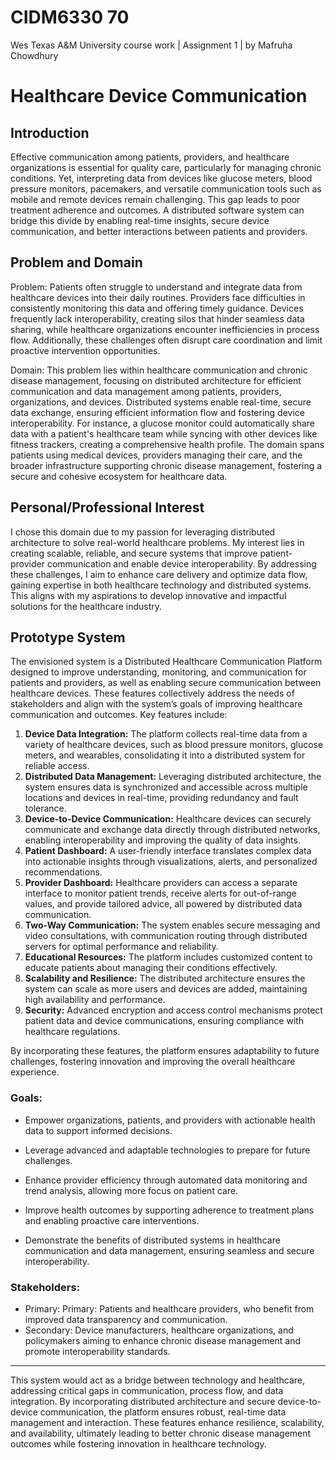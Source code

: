 # CIDM6330 70 #
Wes Texas A&amp;M University course work | Assignment 1 | by Mafruha Chowdhury

 # Healthcare Device Communication #

## Introduction ##

Effective communication among patients, providers, and healthcare organizations is essential for quality care, particularly for managing chronic conditions. Yet, interpreting data from devices like glucose meters, blood pressure monitors, pacemakers, and versatile communication tools such as mobile and remote devices remain challenging. This gap leads to poor treatment adherence and outcomes. A distributed software system can bridge this divide by enabling real-time insights, secure device communication, and better interactions between patients and providers.

## Problem and Domain ##


Problem: Patients often struggle to understand and integrate data from healthcare devices into their daily routines. Providers face difficulties in consistently monitoring this data and offering timely guidance. Devices frequently lack interoperability, creating silos that hinder seamless data sharing, while healthcare organizations encounter inefficiencies in process flow. Additionally, these challenges often disrupt care coordination and limit proactive intervention opportunities.

Domain: This problem lies within healthcare communication and chronic disease management, focusing on distributed architecture for efficient communication and data management among patients, providers, organizations, and devices. Distributed systems enable real-time, secure data exchange, ensuring efficient information flow and fostering device interoperability. For instance, a glucose monitor could automatically share data with a patient's healthcare team while syncing with other devices like fitness trackers, creating a comprehensive health profile. The domain spans patients using medical devices, providers managing their care, and the broader infrastructure supporting chronic disease management, fostering a secure and cohesive ecosystem for healthcare data.

## Personal/Professional Interest ##

I chose this domain due to my passion for leveraging distributed architecture to solve real-world healthcare problems. My interest lies in creating scalable, reliable, and secure systems that improve patient-provider communication and enable device interoperability. By addressing these challenges, I aim to enhance care delivery and optimize data flow, gaining expertise in both healthcare technology and distributed systems. This aligns with my aspirations to develop innovative and impactful solutions for the healthcare industry.


## Prototype System ##

The envisioned system is a Distributed Healthcare Communication Platform designed to improve understanding, monitoring, and communication for patients and providers, as well as enabling secure communication between healthcare devices. These features collectively address the needs of stakeholders and align with the system’s goals of improving healthcare communication and outcomes. Key features include:

1.	**Device Data Integration:** The platform collects real-time data from a variety of healthcare devices, such as blood pressure monitors, glucose meters, and wearables, consolidating it into a distributed system for reliable access.
2.	**Distributed Data Management:** Leveraging distributed architecture, the system ensures data is synchronized and accessible across multiple locations and devices in real-time, providing redundancy and fault tolerance.
3.	**Device-to-Device Communication:** Healthcare devices can securely communicate and exchange data directly through distributed networks, enabling interoperability and improving the quality of data insights.
4.	**Patient Dashboard:** A user-friendly interface translates complex data into actionable insights through visualizations, alerts, and personalized recommendations.
5.	**Provider Dashboard:** Healthcare providers can access a separate interface to monitor patient trends, receive alerts for out-of-range values, and provide tailored advice, all powered by distributed data communication.
6.	**Two-Way Communication:** The system enables secure messaging and video consultations, with communication routing through distributed servers for optimal performance and reliability.
7.	**Educational Resources:** The platform includes customized content to educate patients about managing their conditions effectively.
8.	**Scalability and Resilience:** The distributed architecture ensures the system can scale as more users and devices are added, maintaining high availability and performance.
9.	**Security:** Advanced encryption and access control mechanisms protect patient data and device communications, ensuring compliance with healthcare regulations.

By incorporating these features, the platform ensures adaptability to future challenges, fostering innovation and improving the overall healthcare experience.

### Goals: ###

* Empower organizations, patients, and providers with actionable health data to support informed decisions.

* Leverage advanced and adaptable technologies to prepare for future challenges.

* Enhance provider efficiency through automated data monitoring and trend analysis, allowing more focus on patient care.

* Improve health outcomes by supporting adherence to treatment plans and enabling proactive care interventions.

* Demonstrate the benefits of distributed systems in healthcare communication and data management, ensuring seamless and secure interoperability.


### Stakeholders: ###
*	Primary: Primary: Patients and healthcare providers, who benefit from improved data transparency and communication.
*	Secondary: Device manufacturers, healthcare organizations, and policymakers aiming to enhance chronic disease management and promote interoperability standards.

-------------------------------------------------------------------------------------------------------------

This system would act as a bridge between technology and healthcare, addressing critical gaps in communication, process flow, and data integration. By incorporating distributed architecture and secure device-to-device communication, the platform ensures robust, real-time data management and interaction. These features enhance resilience, scalability, and availability, ultimately leading to better chronic disease management outcomes while fostering innovation in healthcare technology.
